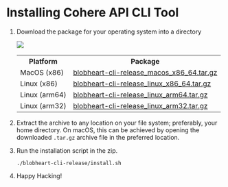 # Installing Cohere API CLI Tool

1. Download the package for your operating system into a directory 

   <img src="https://img.shields.io/github/v/release/cohere-ai/blobheart-cli-release?color=ff71ce&style=flat-square"/> 

   <table> 
     <th> 
       Platform
     </th>
     <th> 
       Package
     </th>
     <tr> 
       <td> 
         MacOS (x86)
       </td>
       <td> 
         <a href="https://github.com/cohere-ai/blobheart-cli-release/releases/latest/download/blobheart-cli-release_macos_x86_64.tar.gz"> 
           blobheart-cli-release_macos_x86_64.tar.gz
         </a>
       </td>
     </tr>
     <tr> 
       <td> 
         Linux (x86)
       </td>
       <td> 
         <a href="https://github.com/cohere-ai/blobheart-cli-release/releases/latest/download/blobheart-cli-release_linux_x86_64.tar.gz"> 
           blobheart-cli-release_linux_x86_64.tar.gz
         </a>
       </td>
     </tr>
     <tr> 
       <td> 
         Linux (arm64)
       </td>
       <td> 
         <a href="https://github.com/cohere-ai/blobheart-cli-release/releases/latest/download/blobheart-cli-release_linux_arm64.tar.gz"> 
           blobheart-cli-release_linux_arm64.tar.gz
         </a>
       </td>
     </tr>
     <tr> 
       <td> 
         Linux (arm32)
       </td>
       <td> 
         <a href="https://github.com/cohere-ai/blobheart-cli-release/releases/latest/download/blobheart-cli-release_linux_arm32.tar.gz"> 
           blobheart-cli-release_linux_arm32.tar.gz
         </a>
       </td>
     </tr>
   </table>

2. Extract the archive to any location on your file system; preferably, your home directory. On macOS, this can be achieved by opening the downloaded `.tar.gz` archive file in the preferred location.

3. Run the installation script in the zip. 

   ```
   ./blobheart-cli-release/install.sh
   ```

4. Happy Hacking!
